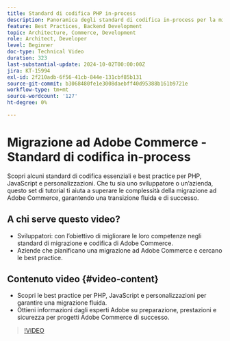 ```yaml
---
title: Standard di codifica PHP in-process
description: Panoramica degli standard di codifica in-process per la migrazione Adobe Commerce, inclusi PHP, JavaScript e best practice per le personalizzazioni.
feature: Best Practices, Backend Development
topic: Architecture, Commerce, Development
role: Architect, Developer
level: Beginner
doc-type: Technical Video
duration: 323
last-substantial-update: 2024-10-02T00:00:00Z
jira: KT-15994
exl-id: 2f210adb-6f56-41cb-844e-131cbf85b131
source-git-commit: b3068480fe1e3008daebff40d95388b161b9721e
workflow-type: tm+mt
source-wordcount: '127'
ht-degree: 0%

---
```


# Migrazione ad Adobe Commerce - Standard di codifica in-process

Scopri alcuni standard di codifica essenziali e best practice per PHP, JavaScript e personalizzazioni. Che tu sia uno sviluppatore o un’azienda, questo set di tutorial ti aiuta a superare le complessità della migrazione ad Adobe Commerce, garantendo una transizione fluida e di successo.

## A chi serve questo video?

* Sviluppatori: con l’obiettivo di migliorare le loro competenze negli standard di migrazione e codifica di Adobe Commerce.
* Aziende che pianificano una migrazione ad Adobe Commerce e cercano le best practice.

## Contenuto video {#video-content}

* Scopri le best practice per PHP, JavaScript e personalizzazioni per garantire una migrazione fluida.
* Ottieni informazioni dagli esperti Adobe su preparazione, prestazioni e sicurezza per progetti Adobe Commerce di successo.

>[!VIDEO](https://video.tv.adobe.com/v/3434865?learn=on&enablevpops&captions=ita)
